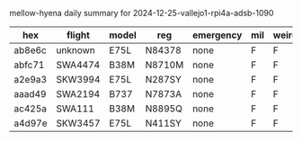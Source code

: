 mellow-hyena daily summary for 2024-12-25-vallejo1-rpi4a-adsb-1090

|hex|flight|model|reg|emergency|mil|weirdo|
|--|--|--|--|--|--|--|
|ab8e6c|unknown|E75L|N84378|none|F|F|
|abfc71|SWA4474|B38M|N8710M|none|F|F|
|a2e9a3|SKW3994|E75L|N287SY|none|F|F|
|aaad49|SWA2194|B737|N7873A|none|F|F|
|ac425a|SWA111|B38M|N8895Q|none|F|F|
|a4d97e|SKW3457|E75L|N411SY|none|F|F|
